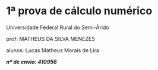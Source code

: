 # 1ª prova de cálculo numérico
Universidade Federal Rural do Semi-Árido

prof:  MATHEUS DA SILVA MENEZES

alunos: Lucas Matheus Morais de Lira

***nº de envio: 410956***
